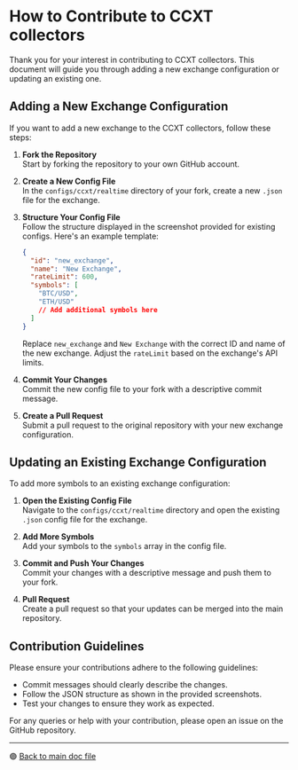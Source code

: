 # How to Contribute to CCXT collectors

Thank you for your interest in contributing to CCXT collectors. This document will guide you through adding a new exchange configuration or updating an existing one.

## Adding a New Exchange Configuration

If you want to add a new exchange to the CCXT collectors, follow these steps:

1. **Fork the Repository**  
   Start by forking the repository to your own GitHub account.

2. **Create a New Config File**  
   In the `configs/ccxt/realtime` directory of your fork, create a new `.json` file for the exchange.

3. **Structure Your Config File**  
   Follow the structure displayed in the screenshot provided for existing configs. Here's an example template:

    ```json
    {
      "id": "new_exchange",
      "name": "New Exchange",
      "rateLimit": 600,
      "symbols": [
        "BTC/USD",
        "ETH/USD"
        // Add additional symbols here
      ]
    }
    ```

    Replace `new_exchange` and `New Exchange` with the correct ID and name of the new exchange. Adjust the `rateLimit` based on the exchange's API limits.

4. **Commit Your Changes**  
   Commit the new config file to your fork with a descriptive commit message.

5. **Create a Pull Request**  
   Submit a pull request to the original repository with your new exchange configuration.

## Updating an Existing Exchange Configuration

To add more symbols to an existing exchange configuration:

1. **Open the Existing Config File**  
   Navigate to the `configs/ccxt/realtime` directory and open the existing `.json` config file for the exchange.

2. **Add More Symbols**  
   Add your symbols to the `symbols` array in the config file.

3. **Commit and Push Your Changes**  
   Commit your changes with a descriptive message and push them to your fork.

4. **Pull Request**  
   Create a pull request so that your updates can be merged into the main repository.

## Contribution Guidelines

Please ensure your contributions adhere to the following guidelines:

- Commit messages should clearly describe the changes.
- Follow the JSON structure as shown in the provided screenshots.
- Test your changes to ensure they work as expected.

For any queries or help with your contribution, please open an issue on the GitHub repository.

---

 🟣 [Back to main doc file](../../README.md)
